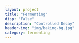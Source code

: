 ```yaml
---
layout: project
title: "Fermenting"
disp: "False"
description: "Controlled Decay"
header-img: "img/baking-bg.jpg"
category: fermenting
---
```

